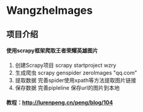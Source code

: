 # WangzheImages
## 项目介绍
#### 使用scrapy框架爬取王者荣耀英雄图片

1. 创建Scrapy项目
scrapy startproject wzry
1. 生成爬虫
scrapy genspider zeroImages "qq.com"
1. 提取数据
完善spider使用xpath等方法提取图片链接
1. 保存数据
完善pipleline 保存url的图片到本地

#### 教程：http://lurenpeng.cn/peng/blog/104
